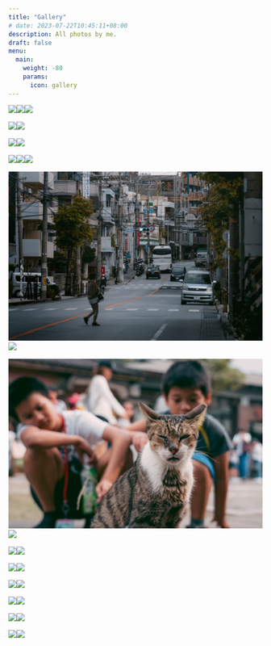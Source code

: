 ```yaml
---
title: "Gallery"
# date: 2023-07-22T10:45:11+08:00
description: All photos by me.
draft: false
menu:
  main:
    weight: -80
    params:
      icon: gallery
---
```


![](imgs/img1.jpg)![](imgs/img2.jpg)![](imgs/img3.jpg)

![](imgs/img4.jpg)![](imgs/img5.jpg)

![](imgs/img6.jpg)![](imgs/img7.jpg)

![](imgs/img8.jpg)![](imgs/img9.jpg)![](imgs/img10.jpg)

![](imgs/img11.jpg)![](imgs/img12.jpg)

![](imgs/img13.jpg)![](imgs/img14.jpg)

![](imgs/img16.jpg)![](imgs/img18.jpg)

![](imgs/img15.jpg)![](imgs/img17.jpg)

![](imgs/img19.jpg)![](imgs/img23.jpg)

![](imgs/img20.jpg)![](imgs/img21.jpg)

![](imgs/img22.jpg)![](imgs/img24.jpg)

![](imgs/img25.jpg)![](imgs/img26.jpg)
